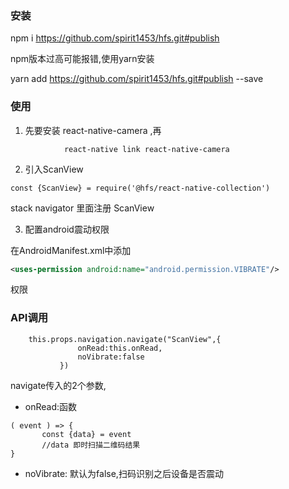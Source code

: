 
### 安装
 npm i https://github.com/spirit1453/hfs.git#publish

 npm版本过高可能报错,使用yarn安装

 yarn add https://github.com/spirit1453/hfs.git#publish --save

### 使用
1. 先要安装 react-native-camera ,再
```
            react-native link react-native-camera
```
2. 引入ScanView
````
const {ScanView} = require('@hfs/react-native-collection')
````
 stack navigator 里面注册 ScanView

3. 配置android震动权限

在AndroidManifest.xml中添加
```xml
<uses-permission android:name="android.permission.VIBRATE"/>
```
权限

### API调用
```
    this.props.navigation.navigate("ScanView",{
               onRead:this.onRead,
               noVibrate:false
           })
```
navigate传入的2个参数,
 * onRead:函数
 ```
 ( event ) => {
        const {data} = event
        //data 即时扫描二维码结果
 }
 ```

 * noVibrate: 默认为false,扫码识别之后设备是否震动


